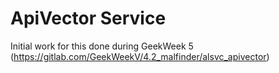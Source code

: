 # ApiVector Service

Initial work for this done during GeekWeek 5 (https://gitlab.com/GeekWeekV/4.2_malfinder/alsvc_apivector)